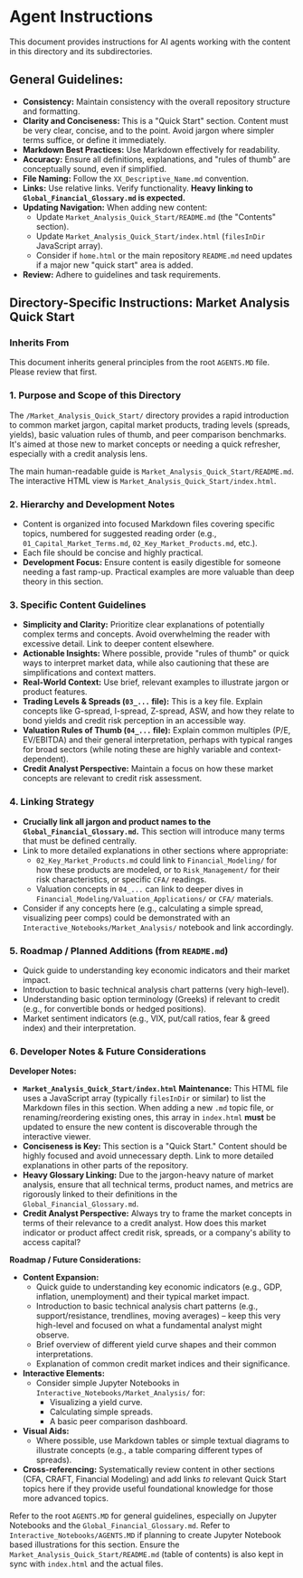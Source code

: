 # Agent Instructions

This document provides instructions for AI agents working with the content in this directory and its subdirectories.

## General Guidelines:

*   **Consistency:** Maintain consistency with the overall repository structure and formatting.
*   **Clarity and Conciseness:** This is a "Quick Start" section. Content must be very clear, concise, and to the point. Avoid jargon where simpler terms suffice, or define it immediately.
*   **Markdown Best Practices:** Use Markdown effectively for readability.
*   **Accuracy:** Ensure all definitions, explanations, and "rules of thumb" are conceptually sound, even if simplified.
*   **File Naming:** Follow the `XX_Descriptive_Name.md` convention.
*   **Links:** Use relative links. Verify functionality. **Heavy linking to `Global_Financial_Glossary.md` is expected.**
*   **Updating Navigation:** When adding new content:
    *   Update `Market_Analysis_Quick_Start/README.md` (the "Contents" section).
    *   Update `Market_Analysis_Quick_Start/index.html` (`filesInDir` JavaScript array).
    *   Consider if `home.html` or the main repository `README.md` need updates if a major new "quick start" area is added.
*   **Review:** Adhere to guidelines and task requirements.

## Directory-Specific Instructions: Market Analysis Quick Start

### Inherits From
This document inherits general principles from the root `AGENTS.MD` file. Please review that first.

### 1. Purpose and Scope of this Directory
The `/Market_Analysis_Quick_Start/` directory provides a rapid introduction to common market jargon, capital market products, trading levels (spreads, yields), basic valuation rules of thumb, and peer comparison benchmarks. It's aimed at those new to market concepts or needing a quick refresher, especially with a credit analysis lens.

The main human-readable guide is `Market_Analysis_Quick_Start/README.md`.
The interactive HTML view is `Market_Analysis_Quick_Start/index.html`.

### 2. Hierarchy and Development Notes
*   Content is organized into focused Markdown files covering specific topics, numbered for suggested reading order (e.g., `01_Capital_Market_Terms.md`, `02_Key_Market_Products.md`, etc.).
*   Each file should be concise and highly practical.
*   **Development Focus:** Ensure content is easily digestible for someone needing a fast ramp-up. Practical examples are more valuable than deep theory in this section.

### 3. Specific Content Guidelines
*   **Simplicity and Clarity:** Prioritize clear explanations of potentially complex terms and concepts. Avoid overwhelming the reader with excessive detail. Link to deeper content elsewhere.
*   **Actionable Insights:** Where possible, provide "rules of thumb" or quick ways to interpret market data, while also cautioning that these are simplifications and context matters.
*   **Real-World Context:** Use brief, relevant examples to illustrate jargon or product features.
*   **Trading Levels & Spreads (`03_...` file):** This is a key file. Explain concepts like G-spread, I-spread, Z-spread, ASW, and how they relate to bond yields and credit risk perception in an accessible way.
*   **Valuation Rules of Thumb (`04_...` file):** Explain common multiples (P/E, EV/EBITDA) and their general interpretation, perhaps with typical ranges for broad sectors (while noting these are highly variable and context-dependent).
*   **Credit Analyst Perspective:** Maintain a focus on how these market concepts are relevant to credit risk assessment.

### 4. Linking Strategy
*   **Crucially link all jargon and product names to the `Global_Financial_Glossary.md`.** This section will introduce many terms that must be defined centrally.
*   Link to more detailed explanations in other sections where appropriate:
    *   `02_Key_Market_Products.md` could link to `Financial_Modeling/` for how these products are modeled, or to `Risk_Management/` for their risk characteristics, or specific `CFA/` readings.
    *   Valuation concepts in `04_...` can link to deeper dives in `Financial_Modeling/Valuation_Applications/` or `CFA/` materials.
*   Consider if any concepts here (e.g., calculating a simple spread, visualizing peer comps) could be demonstrated with an `Interactive_Notebooks/Market_Analysis/` notebook and link accordingly.

### 5. Roadmap / Planned Additions (from `README.md`)
*   Quick guide to understanding key economic indicators and their market impact.
*   Introduction to basic technical analysis chart patterns (very high-level).
*   Understanding basic option terminology (Greeks) if relevant to credit (e.g., for convertible bonds or hedged positions).
*   Market sentiment indicators (e.g., VIX, put/call ratios, fear & greed index) and their interpretation.

### 6. Developer Notes & Future Considerations

**Developer Notes:**
*   **`Market_Analysis_Quick_Start/index.html` Maintenance:** This HTML file uses a JavaScript array (typically `filesInDir` or similar) to list the Markdown files in this section. When adding a new `.md` topic file, or renaming/reordering existing ones, this array in `index.html` **must** be updated to ensure the new content is discoverable through the interactive viewer.
*   **Conciseness is Key:** This section is a "Quick Start." Content should be highly focused and avoid unnecessary depth. Link to more detailed explanations in other parts of the repository.
*   **Heavy Glossary Linking:** Due to the jargon-heavy nature of market analysis, ensure that all technical terms, product names, and metrics are rigorously linked to their definitions in the `Global_Financial_Glossary.md`.
*   **Credit Analyst Perspective:** Always try to frame the market concepts in terms of their relevance to a credit analyst. How does this market indicator or product affect credit risk, spreads, or a company's ability to access capital?

**Roadmap / Future Considerations:**
*   **Content Expansion:**
    *   Quick guide to understanding key economic indicators (e.g., GDP, inflation, unemployment) and their typical market impact.
    *   Introduction to basic technical analysis chart patterns (e.g., support/resistance, trendlines, moving averages) – keep this very high-level and focused on what a fundamental analyst might observe.
    *   Brief overview of different yield curve shapes and their common interpretations.
    *   Explanation of common credit market indices and their significance.
*   **Interactive Elements:**
    *   Consider simple Jupyter Notebooks in `Interactive_Notebooks/Market_Analysis/` for:
        *   Visualizing a yield curve.
        *   Calculating simple spreads.
        *   A basic peer comparison dashboard.
*   **Visual Aids:**
    *   Where possible, use Markdown tables or simple textual diagrams to illustrate concepts (e.g., a table comparing different types of spreads).
*   **Cross-referencing:** Systematically review content in other sections (CFA, CRAFT, Financial Modeling) and add links *to* relevant Quick Start topics here if they provide useful foundational knowledge for those more advanced topics.

Refer to the root `AGENTS.MD` for general guidelines, especially on Jupyter Notebooks and the `Global_Financial_Glossary.md`.
Refer to `Interactive_Notebooks/AGENTS.MD` if planning to create Jupyter Notebook based illustrations for this section.
Ensure the `Market_Analysis_Quick_Start/README.md` (table of contents) is also kept in sync with `index.html` and the actual files.
